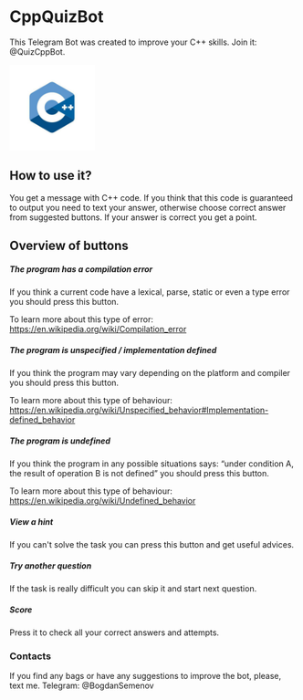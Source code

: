 # CppQuizBot
This Telegram Bot was created to improve your C++ skills. Join it: @QuizCppBot.


<img src="C++Picture.jpg" width="150">

## How to use it?
You get a message with C++ code. If you think that this code is guaranteed to output you need to text your answer, otherwise choose correct answer from suggested buttons. If your answer is correct you get a point.

## Overview of buttons
##### The program has a compilation error
If you think a current code have a lexical, parse, static or even a type error you should press this button.

To learn more about this type of error: https://en.wikipedia.org/wiki/Compilation_error

##### The program is unspecified / implementation defined
If you think the program may vary depending on the platform and compiler you should press this button.

To learn more about this type of behaviour: https://en.wikipedia.org/wiki/Unspecified_behavior#Implementation-defined_behavior

##### The program is undefined 
If you think the program in any possible situations says: “under condition A, the result of operation B is not defined” you should press this button.

To learn more about this type of behaviour: https://en.wikipedia.org/wiki/Undefined_behavior

##### View a hint
If you can't solve the task you can press this button and get useful advices.

##### Try another question
If the task is really difficult you can skip it and start next question.

##### Score
Press it to check all your correct answers and attempts.

### Contacts
If you find any bags or have any suggestions to improve the bot, please, text me. Telegram: @BogdanSemenov
                     
